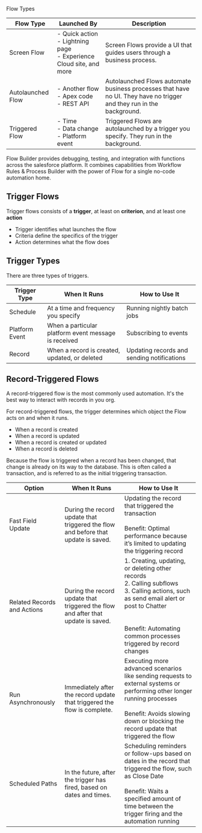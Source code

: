 
Flow Types

|Flow Type|Launched By|Description|
|---|---|---|
|Screen Flow|- Quick action<br>- Lightning page<br>- Experience Cloud site, and more|Screen Flows provide a UI that guides users through a business process.|
|Autolaunched Flow|- Another flow<br>- Apex code<br>- REST API|Autolaunched Flows automate business processes that have no UI. They have no trigger and they run in the background.|
|Triggered Flow|- Time<br>- Data change<br>- Platform event|Triggered Flows are autolaunched by a trigger you specify. They run in the background.|

Flow Builder provides debugging, testing, and integration with functions across the salesforce platform. It combines capabilities from Workflow Rules & Process Builder with the power of Flow for a single no-code automation home. 

## Trigger Flows
Trigger flows consists of a **trigger**, at least on **criterion**, and at least one **action** 
- Trigger identifies what launches the flow
- Criteria define the specifics of the trigger
- Action determines what the flow does 

## Trigger Types

There are three types of triggers.

| Trigger Type   | When It Runs                                         | How to Use It                              |
| -------------- | ---------------------------------------------------- | ------------------------------------------ |
| Schedule       | At a time and frequency you specify                  | Running nightly batch jobs                 |
| Platform Event | When a particular platform event message is received | Subscribing to events                      |
| Record         | When a record is created, updated, or deleted        | Updating records and sending notifications |

## Record-Triggered Flows
A record-triggered flow is the most commonly used automation. It's the best way to interact with records in you org.

For record-triggered flows, the trigger determines which object the Flow acts on and when it runs.
- When a record is created
- When a record is updated
- When a record is created or updated
- When a record is deleted 

Because the flow is triggered when a record has been changed, that change is already on its way to the database. This is often called a transaction, and is referred to as the initial triggering transaction.

|Option|When It Runs|How to Use It|
|---|---|---|
|Fast Field Update|During the record update that triggered the flow and before that update is saved.|Updating the record that triggered the transaction<br><br>Benefit: Optimal performance because it’s limited to updating the triggering record|
|Related Records and Actions|During the record update that triggered the flow and after that update is saved.|1. Creating, updating, or deleting other records<br>2. Calling subflows<br>3. Calling actions, such as send email alert or post to Chatter<br><br>  <br>Benefit: Automating common processes triggered by record changes|
|Run Asynchronously|Immediately after the record update that triggered the flow is complete.|Executing more advanced scenarios like sending requests to external systems or performing other longer running processes<br><br>Benefit: Avoids slowing down or blocking the record update that triggered the flow|
|Scheduled Paths|In the future, after the trigger has fired, based on dates and times.|Scheduling reminders or follow-ups based on dates in the record that triggered the flow, such as Close Date<br><br>Benefit: Waits a specified amount of time between the trigger firing and the automation running|

